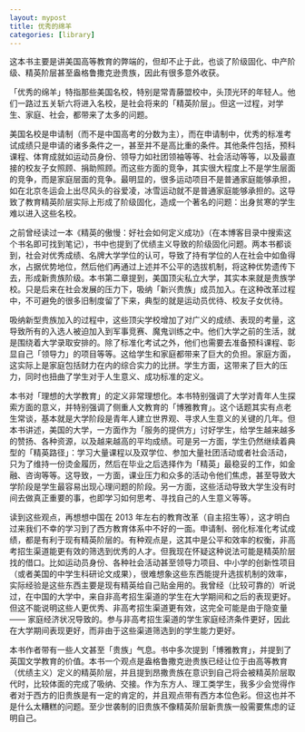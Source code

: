 ```yaml
---
layout: mypost
title: 优秀的绵羊
categories: [library]
---
```


这本书主要是讲美国高等教育的弊端的，但却不止于此，也谈了阶级固化、中产阶级、精英阶层甚至盎格鲁撒克逊贵族，因此有很多意外收获。

「优秀的绵羊」特指那些美国名校，特别是常青藤盟校中，头顶光环的年轻人。他们一路过五关斩六将进入名校，是社会将来的「精英阶层」。但这一过程，对学生、家庭、社会，都带来了太多的问题。

美国名校是申请制（而不是中国高考的分数为主），而在申请制中，优秀的标准考试成绩只是申请的诸多条件之一，甚至并不是高比重的条件。其他条件包括，预科课程、体育成就如运动员身份、领导力如社团领袖等等、社会活动等等，以及最直接的校友子女照顾、捐助照顾。而这些方面的竞争，其实很大程度上不是学生层面的竞争，而是家庭层面的竞争。最明显的，很多运动项目不是普通家庭能够承担，如在北京冬运会上出尽风头的谷爱凌，冰雪运动就不是普通家庭能够承担的。这导致了教育精英阶层实际上形成了阶级固化，造成一个著名的问题：出身贫寒的学生难以进入这些名校。

之前曾经读过一本《精英的傲慢：好社会如何定义成功》（在本博客目录中搜索这个书名即可找到笔记），书中也提到了优绩主义导致的阶级固化问题。两本书都谈到，社会对优秀成绩、名牌大学学位的认可，导致了持有学位的人在社会中如鱼得水，占据优势地位，然后他们再通过上述并不公平的选拔机制，将这种优势遗传下去，形成新贵族阶级。本书第二章提到，美国顶尖私立大学，其实本来就是贵族学校。只是后来在社会发展的压力下，吸纳「新兴贵族」成员加入。在这种改革过程中，不可避免的很多旧制度留了下来，典型的就是运动员优待、校友子女优待。

吸纳新型贵族加入的过程中，这些顶尖学校增加了对广义的成绩、表现的考量，这导致所有的入选人被迫加入到军事竞赛、魔鬼训练之中。他们大学之前的生活，就是围绕着大学录取安排的。除了标准化考试之外，他们也需要去准备预科课程、彰显自己「领导力」的项目等等。这给学生和家庭都带来了巨大的负担。家庭方面，这实际上是家庭包括财力在内的综合实力的比拼。学生方面，这带来了巨大的压力，同时也扭曲了学生对于人生意义、成功标准的定义。

本书对「理想的大学教育」的定义非常理想化。本书特别强调了大学对青年人生探索方面的意义，并特别强调了侧重人文教育的「博雅教育」。这个话题其实有点老生常谈，基本就是大学阶段是青年人建立世界观、寻求人生意义的关键的几年。但本书讲述，美国的大学，一方面作为「服务的提供方」讨好学生，给学生越来越多的赞扬、各种资源，以及越来越高的平均成绩。可是另一方面，学生仍然继续着典型的「精英路径」：学习大量课程以及双学位、参加大量社团活动或者社会活动，只为了维持一份烫金履历，然后在毕业之后选择作为「精英」最稳妥的工作，如金融、咨询等等。这导致，一方面，课业压力和众多的活动令他们焦虑，甚至导致大学阶段是学生最容易出现心理问题的阶段。另一方面，这些活动导致大学生没有时间去做真正重要的事，也即学习如何思考、寻找自己的人生意义等等。

读到这些观点，再想想中国在 2013 年左右的教育改革（自主招生等），这才明白过来我们不幸的学习到了西方教育体系中不好的一面。申请制、弱化标准化考试成绩，都是有利于现有精英阶层的。有种观点是，这其中是公平和效率的权衡，非高考招生渠道能更有效的筛选到优秀的人才。但我现在怀疑这种说法可能是精英阶层找的借口。比如运动员身份、各种社会活动甚至领导力项目、中小学的创新性项目（或者美国的中学生科研论文成果），很难想象这些东西能提升选拔机制的效率，实际经验是这些东西主要是现有精英给自己贴金用的。我曾经（比较可靠的）听说过，在中国的大学中，来自非高考招生渠道的学生在大学期间和之后的表现更好。但这不能说明这些人更优秀、非高考招生渠道更有效，这完全可能是由于隐变量 —— 家庭经济状况导致的。参与非高考招生渠道的学生家庭经济条件更好，因此在大学期间表现更好，而非由于这些渠道筛选到的学生能力更好。

本书作者带有一些人文甚至「贵族」气息。书中多次提到「博雅教育」，并提到了英国文学教育的价值。本书一个观点是盎格鲁撒克逊贵族已经让位于由高等教育（优绩主义）定义的精英阶层，并且提到昂撒贵族在意识到自己将会被精英阶层取代时，比较体面的完成了吸纳、交接。作为东方人、理工类学生，我多少会觉得作者对于西方的旧贵族是有一定的肯定的，并且观点带有西方本位色彩。但这也并不是什么太糟糕的问题。至少世袭制的旧贵族不像精英阶层新贵族一般需要焦虑的证明自己。
